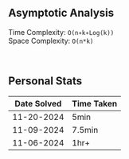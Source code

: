 ## Asymptotic Analysis  
Time Complexity: `O(n∗k∗Log(k))`  
Space Complexity: `O(n*k)`  

&nbsp;  

## Personal Stats
| Date Solved | Time Taken |
| ----------- | ---------- |
| 11-20-2024  | 5min |  
| 11-09-2024  | 7.5min |  
| 11-06-2024  | 1hr+ |  
